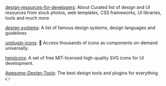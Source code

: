 [design-resources-for-developers](https://github.com/bradtraversy/design-resources-for-developers#javascript-animation-libraries): About Curated list of design and UI resources from stock photos, web templates, CSS frameworks, UI libraries, tools and much more

[design-systems](https://github.com/saadeghi/design-systems): A list of famous design systems, design languages and guidelines


[unplugin-icons](https://github.com/antfu/unplugin-icons): 🤹 Access thousands of icons as components on-demand universally.

[heroicons](https://github.com/tailwindlabs/heroicons): A set of free MIT-licensed high-quality SVG icons for UI development.

[Awesome-Design-Tools](https://github.com/goabstract/Awesome-Design-Tools): The best design tools and plugins for everything 👉
